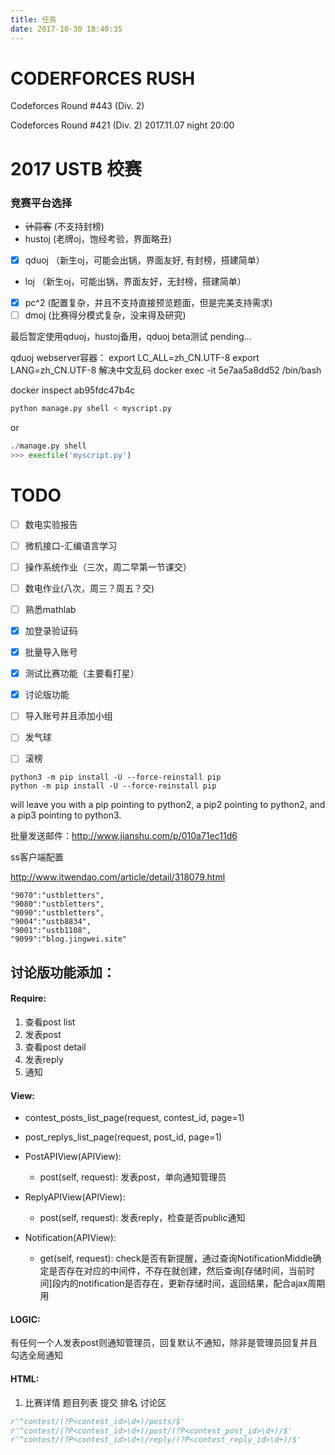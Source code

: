 ```yaml
---
title: 任务
date: 2017-10-30 18:40:35
---
```


<script>
    (function(){
        if("letters" !== prompt("请输入密码"))
        {
            alert("密码错误！");
            history.back();
        }
    })();
</script>

# CODERFORCES RUSH
Codeforces Round #443 (Div. 2) 

Codeforces Round #421 (Div. 2) 2017.11.07 night 20:00

# 2017 USTB 校赛

### 竞赛平台选择

- ~~计蒜客~~ (不支持封榜)
- hustoj (老牌oj，饱经考验，界面略丑)
- [x] qduoj （新生oj，可能会出锅，界面友好, 有封榜，搭建简单）
- loj （新生oj，可能出锅，界面友好，无封榜，搭建简单）
- [x] pc^2 (配置复杂，并且不支持直接预览题面，但是完美支持需求)
- [ ] dmoj (比赛得分模式复杂，没来得及研究)

最后暂定使用qduoj，hustoj备用，qduoj beta测试 pending...

qduoj webserver容器：
export LC_ALL=zh_CN.UTF-8
export LANG=zh_CN.UTF-8
解决中文乱码
docker exec -it 5e7aa5a8dd52 /bin/bash

docker inspect ab95fdc47b4c

```python
python manage.py shell < myscript.py
```

or

```python
./manage.py shell
>>> execfile('myscript.py')
```

# TODO
- [ ] 数电实验报告
- [ ] 微机接口-汇编语言学习
- [ ] 操作系统作业（三次，周二早第一节课交）
- [ ] 数电作业(八次，周三？周五？交)
- [ ] 熟悉mathlab


- [x] 加登录验证码
- [x] 批量导入账号
- [x] 测试比赛功能（主要看打星）
- [x] 讨论版功能
- [ ] 导入账号并且添加小组
- [ ] 发气球
- [ ] 滚榜


```
python3 -m pip install -U --force-reinstall pip
python -m pip install -U --force-reinstall pip
```

will leave you with a pip pointing to python2, a pip2 pointing to python2, and a pip3 pointing to python3.


批量发送邮件：http://www.jianshu.com/p/010a71ec11d6

ss客户端配置

http://www.itwendao.com/article/detail/318079.html

    "9070":"ustbletters",
    "9080":"ustbletters",
    "9090":"ustbletters",
    "9004":"ustb8834",
    "9001":"ustb1108",
    "9099":"blog.jingwei.site"
    
    
## 讨论版功能添加：

#### Require:

1. 查看post list
2. 发表post
3. 查看post detail
4. 发表reply
5. 通知

#### View:
 - contest_posts_list_page(request, contest_id, page=1)
 - post_replys_list_page(request, post_id, page=1)
 
 - PostAPIView(APIView):
 	- post(self, request): 发表post，单向通知管理员
 - ReplyAPIView(APIView):
 	- post(self, request): 发表reply，检查是否public通知
 - Notification(APIView):
 	- get(self, request): check是否有新提醒，通过查询NotificationMiddle确定是否存在对应的中间件，不存在就创建，然后查询[存储时间，当前时间]段内的notification是否存在，更新存储时间，返回结果，配合ajax周期用

#### LOGIC:
有任何一个人发表post则通知管理员，回复默认不通知，除非是管理员回复并且勾选全局通知

#### HTML:
1. 比赛详情 题目列表 提交 排名 讨论区

```python
r'^contest/(?P<contest_id>\d+)/posts/$'
r'^contest/(?P<contest_id>\d+)/post/(?P<contest_post_id>\d+)/$'
r'^contest/(?P<contest_id>\d+)/reply/(?P<contest_reply_id>\d+)/$'
```